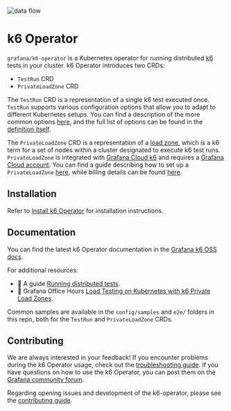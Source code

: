  ![data flow](assets/data-flow.png)

# k6 Operator

`grafana/k6-operator` is a Kubernetes operator for running distributed [k6](https://github.com/grafana/k6) tests in your cluster. k6 Operator introduces two CRDs:

- `TestRun` CRD
- `PrivateLoadZone` CRD

The `TestRun` CRD is a representation of a single k6 test executed once. `TestRun` supports various configuration options that allow you to adapt to different Kubernetes setups. You can find a description of the more common options [here](https://grafana.com/docs/k6/latest/set-up/set-up-distributed-k6/usage/common-options/), and the full list of options can be found in the [definition itself](https://github.com/grafana/k6-operator/blob/main/config/crd/bases/k6.io_testruns.yaml).

The `PrivateLoadZone` CRD is a representation of a [load zone](https://grafana.com/docs/grafana-cloud/testing/k6/author-run/use-load-zones/), which is a k6 term for a set of nodes within a cluster designated to execute k6 test runs. `PrivateLoadZone` is integrated with [Grafana Cloud k6](https://grafana.com/products/cloud/k6/) and requires a [Grafana Cloud account](https://grafana.com/auth/sign-up/create-user). You can find a guide describing how to set up a `PrivateLoadZone` [here](https://grafana.com/docs/grafana-cloud/testing/k6/author-run/private-load-zone-v2/), while billing details can be found [here](https://grafana.com/docs/grafana-cloud/cost-management-and-billing/understand-your-invoice/k6-invoice/).

## Installation

Refer to [Install k6 Operator](https://grafana.com/docs/k6/latest/set-up/set-up-distributed-k6/install-k6-operator/) for installation instructions.

## Documentation

You can find the latest k6 Operator documentation in the [Grafana k6 OSS docs](https://grafana.com/docs/k6/latest/set-up/set-up-distributed-k6/).

For additional resources:

- :book: A guide [Running distributed tests](https://grafana.com/docs/k6/latest/testing-guides/running-distributed-tests/).
- :movie_camera: Grafana Office Hours [Load Testing on Kubernetes with k6 Private Load Zones](https://www.youtube.com/watch?v=RXLavQT58YA).

Common samples are available in the `config/samples` and `e2e/` folders in this repo, both for the `TestRun` and `PrivateLoadZone` CRDs.

## Contributing

We are always interested in your feedback! If you encounter problems during the k6 Operator usage, check out the [troubleshooting guide](https://grafana.com/docs/k6/latest/set-up/set-up-distributed-k6/troubleshooting/). If you have questions on how to use the k6 Operator, you can post them on the [Grafana community forum](https://community.grafana.com/c/grafana-k6/k6-operator/73).

Regarding opening issues and development of the k6-operator, please see the [contributing guide](https://github.com/grafana/k6-operator/blob/main/CONTRIBUTING.md).
